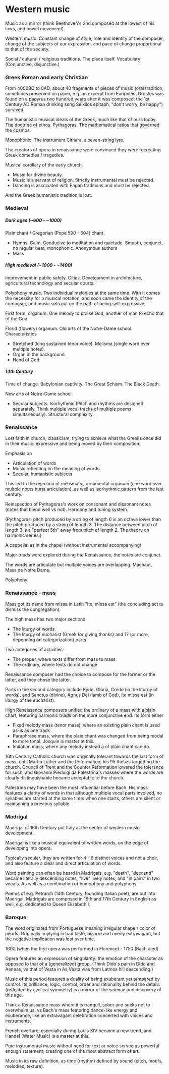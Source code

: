 # Western music

Music as a mirror (think Beethoven's 2nd composed at the lowest of his lows, and bowel movement).

Western music. Constant change of style, role and identity of the composer, change of the subjects of our expression, and pace of change proportional to that of the society.

Social / cultural / religious traditions. The piece itself. Vocabulary (Conjunctive, disjunctive.)

### Greek Roman and early Christian

From 4000BC to 0AD, about 40 fragments of pieces of music (oral tradition, sometimes preserved on paper, e.g. an excerpt from Euripides' Orestes was found on a papyrus two hundred years after it was composed; the 1st Century AD Roman drinking song Seikilos epitaph, "don't worry, be happy") survived.

The humanistic musical ideals of the Greek, much like that of ours today.
The doctrine of ethos. Pythagoras. The mathematical ratios that governed the cosmos.

Monophonic. The instrument Cithara, a seven-string lyre.

The creators of opera in renaissance were convinced they were recreating Greek comedies / tragedies.

Musical corollary of the early church.
* Music for divine beauty.
* Music is a servant of religion. Strictly instrumental must be rejected. 
* Dancing is associated with Pagan traditions and must be rejected.

And the Greek humanistic tradition is lost.

### Medieval

##### Dark ages (~600 - ~1000)

Plain chant / Gregorian (Pope 590 - 604) chant.
* Hymns. Calm. Conducive to meditation and quietude. Smooth, conjunct, no regular beat, monophonic. Anonymous authors
* Mass

##### High medieval (~1000 - ~1400)

Improvement in public safety. Cities. Development in architecture, agricultural technology and secular courts.

Polyphony music. Two individual melodies at the same time.
With it comes the necessity for a musical notation, and soon came the identity of the composer, and music sets out on the path of being self-expressive.

First form, organum.
One melody to praise God, another of man to echo that of the God.

Florid (flowery) organum.
Old arts of the Notre-Dame school. Characteristics
* Stretched (long sustained tenor voice). Melisma (single word over multiple notes).
* Organ in the background.
* Hand of God.

##### 14th Century

Time of change.
Babylonian captivity. The Great Schism. The Black Death.

New arts of Notre-Dame school.
* Secular subjects. Isorhythmic (Pitch and rhythms are designed separately. Think multiple vocal tracks of multiple poems simultaneously). Structural complexity.

### Renaissance

Lost faith in church, classicism, trying to achieve what the Greeks once did in their music: expressive and being moved by their composition.

Emphasis on
* Articulation of words
* Music reflecting on the meaning of words
* Secular, humanistic subjects

This led to the rejection of melismatic, ornamental organum (one word over multple notes hurts articulation), as well as isorhythmic pattern from the last century.

Reinspection of Pythagoras's work on consonant and dissonant notes (notes that blend well vs not).
Harmony and tuning system.

(Pythagoras: pitch produced by a string of length 6 is an octave lower than the pitch produced by a string of length 3. The distance between pitch of length 3 is a "perfect 5th" away from pitch of length 2. The theory on harmonic series.)

A cappella: as in the chapel (without instrumental accompanying)

Major triads were explored during the Renaissance, the notes are conjunct.

The words are articulate but multiple voices are overlapping.
Machaut, Mass de Notre Dame.

Polyphony.

### Renaissance - mass

Mass got its name from missa in Latin "Ite, missa est" (the concluding act to dismiss the congregation).

The high mass has two major sections
* The liturgy of words
* The liturgy of eucharist (Greek for giving thanks)
and 17 (or more, depending on categorization) parts.

Two categories of activities:
* The proper, where texts differ from mass to mass
* The ordinary, where texts do not change

Renaissance composer had the choice to compose for the former or the latter, and they chose the latter.

Parts in the second category include Kyrie, Gloria, Credo (in the liturgy of words), and Sanctus (divine), Agnus Dei (lamb of God), ite missa est (in liturgy of the eucharist).

High Renaissance composers unified the ordinary of a mass with a plain chart, featuring harmonic triads on the more conjunctive end.
Its form either
* Fixed melody mass (tenor mass), where an existing plain chant is used as-is as one track
* Paraphrase mass, where the plain chant was changed from being modal to more tonal. Josquin is master at this.
* Imitation mass, where any melody instead a of plain chant can do.

16th Century Catholic church was originally tolerant towards the last form of mass, until Martin Luther and the Reformation, his 95 theses targetting the church.
Council of Trent and the Counter Reformation lowered the tolerance for such, and Giovanni Pierluigi da Palestrina's masses where the words are clearly distinguishable became acceptable to the church.

Palestrina may have been the most influential before Bach.
His mass features a clarity of words in that although multiple vocal parts involved, no syllables are started at the same time: when one starts, others are silent or maintaining a previous syllable.

### Madrigal

Madrigal of 16th Century put Italy at the center of western music development.

Madrigal is like a musical equivalent of written words, on the edge of developing into opera.

Typically secular, they are written for 4 - 6 distinct voices and not a choir, and also feature a clear and direct articulation of words.

Word painting can often be heard in Madrigals, e.g. "death", "descend" became literally descending notes, "live" lively notes, and "in pairs" in two vocals. 
As well as a combination of homophony and polyphony.

Poems of e.g. Petrarch (14th Century, founding Italian poet), are put into Madrigal.
Madrigals are composed in 16th and 17th Century in English as well, e.g. dedicated to Queen Elizabeth I.

### Baroque

The word originated from Portuguese meaning irregular shape / color of pearls.
Originally implying in bad taste, bizarre and overly extravagant, but the negative implication was lost over time.

1600 (when the first opera was performed in Florence) - 1750 (Bach died)

Opera features an expression of singularity: the emotion of the character as opposed to that of a (generalized) group.
(Think Dido's pain in Dido and Aeneas, vs that of Vesta in As Vesta was from Latmos hill descending.)

Music of this period features a duality of being exuberant yet tempered by control.
Its brilliance, logic, control, order and rationality behind the details (reflected by cyclical symmetry) is a mirror of the science and discovery of this age.

Think a Renaissance mass where it is tranquil, sober and seeks not to overwhelm us, vs Bach's mass featuring dance-like energy and exuberance, like an extravagant celebration concerted with voices and instruments.

French overture, especially during Louis XIV became a new trend, and Handel (Water Music) is a master at this.

Pure instrumental music without need for text or voice served as powerful enough statement, creating one of the most abstract form of art.

Music in its raw definition, as time (rhythm) defined by sound (pitch, motifs, melodies, texture).
